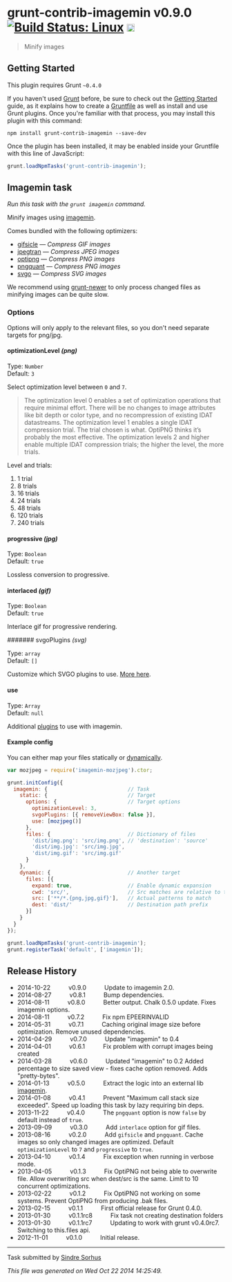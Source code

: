 # grunt-contrib-imagemin v0.9.0 [![Build Status: Linux](https://travis-ci.org/gruntjs/grunt-contrib-imagemin.png?branch=master)](https://travis-ci.org/gruntjs/grunt-contrib-imagemin) <a href="https://ci.appveyor.com/project/gruntjs/grunt-contrib-imagemin"><img src="https://ci.appveyor.com/api/projects/status/s1cpt9m3e5ihuoqj/branch/master" alt="Build Status: Windows" height="18" /></a>

> Minify images



## Getting Started
This plugin requires Grunt `~0.4.0`

If you haven't used [Grunt](http://gruntjs.com/) before, be sure to check out the [Getting Started](http://gruntjs.com/getting-started) guide, as it explains how to create a [Gruntfile](http://gruntjs.com/sample-gruntfile) as well as install and use Grunt plugins. Once you're familiar with that process, you may install this plugin with this command:

```shell
npm install grunt-contrib-imagemin --save-dev
```

Once the plugin has been installed, it may be enabled inside your Gruntfile with this line of JavaScript:

```js
grunt.loadNpmTasks('grunt-contrib-imagemin');
```




## Imagemin task
_Run this task with the `grunt imagemin` command._

Minify images using [imagemin](https://github.com/kevva/imagemin).

Comes bundled with the following optimizers:

- [gifsicle](https://github.com/kevva/imagemin-gifsicle) — *Compress GIF images*
- [jpegtran](https://github.com/kevva/imagemin-jpegtran) — *Compress JPEG images*
- [optipng](https://github.com/kevva/imagemin-optipng) — *Compress PNG images*
- [pngquant](https://github.com/kevva/imagemin-pngquant) — *Compress PNG images*
- [svgo](https://github.com/kevva/imagemin-svgo) — *Compress SVG images*

We recommend using [grunt-newer](https://github.com/tschaub/grunt-newer) to only process changed files as minifying images can be quite slow.

### Options

Options will only apply to the relevant files, so you don't need separate targets for png/jpg.


#### optimizationLevel *(png)*

Type: `Number`  
Default: `3`

Select optimization level between `0` and `7`.

> The optimization level 0 enables a set of optimization operations that require minimal effort. There will be no changes to image attributes like bit depth or color type, and no recompression of existing IDAT datastreams. The optimization level 1 enables a single IDAT compression trial. The trial chosen is what. OptiPNG thinks it’s probably the most effective. The optimization levels 2 and higher enable multiple IDAT compression trials; the higher the level, the more trials.

Level and trials:

1. 1 trial
2. 8 trials
3. 16 trials
4. 24 trials
5. 48 trials
6. 120 trials
7. 240 trials


#### progressive *(jpg)*

Type: `Boolean`  
Default: `true`

Lossless conversion to progressive.


#### interlaced *(gif)*

Type: `Boolean`  
Default: `true`

Interlace gif for progressive rendering.


####### svgoPlugins *(svg)*

Type: `array`  
Default: `[]`

Customize which SVGO plugins to use. [More here](https://github.com/sindresorhus/grunt-svgmin#available-optionsplugins).


#### use

Type: `Array`  
Default: `null`

Additional [plugins](https://npmjs.org/keyword/imageminplugin) to use with imagemin.

#### Example config

You can either map your files statically or [dynamically](http://gruntjs.com/configuring-tasks#building-the-files-object-dynamically).

```js
var mozjpeg = require('imagemin-mozjpeg').ctor;

grunt.initConfig({
  imagemin: {                          // Task
    static: {                          // Target
      options: {                       // Target options
        optimizationLevel: 3,
        svgoPlugins: [{ removeViewBox: false }],
        use: [mozjpeg()]
      },
      files: {                         // Dictionary of files
        'dist/img.png': 'src/img.png', // 'destination': 'source'
        'dist/img.jpg': 'src/img.jpg',
        'dist/img.gif': 'src/img.gif'
      }
    },
    dynamic: {                         // Another target
      files: [{
        expand: true,                  // Enable dynamic expansion
        cwd: 'src/',                   // Src matches are relative to this path
        src: ['**/*.{png,jpg,gif}'],   // Actual patterns to match
        dest: 'dist/'                  // Destination path prefix
      }]
    }
  }
});

grunt.loadNpmTasks('grunt-contrib-imagemin');
grunt.registerTask('default', ['imagemin']);
```


## Release History

 * 2014-10-22   v0.9.0   Update to imagemin 2.0.
 * 2014-08-27   v0.8.1   Bump dependencies.
 * 2014-08-11   v0.8.0   Better output. Chalk 0.5.0 update. Fixes imagemin options.
 * 2014-08-11   v0.7.2   Fix npm EPEERINVALID
 * 2014-05-31   v0.7.1   Caching original image size before optimization. Remove unused dependencies.
 * 2014-04-29   v0.7.0   Update "imagemin" to 0.4
 * 2014-04-01   v0.6.1   Fix problem with corrupt images being created
 * 2014-03-28   v0.6.0   Updated "imagemin" to 0.2 Added percentage to size saved view - fixes cache option removed. Adds "pretty-bytes".
 * 2014-01-13   v0.5.0   Extract the logic into an external lib [imagemin](https://github.com/kevva/imagemin).
 * 2014-01-08   v0.4.1   Prevent "Maximum call stack size exceeded". Speed up loading this task by lazy requiring bin deps.
 * 2013-11-22   v0.4.0   The `pngquant` option is now `false` by default instead of `true`.
 * 2013-09-09   v0.3.0   Add `interlace` option for gif files.
 * 2013-08-16   v0.2.0   Add `gifsicle` and `pngquant`. Cache images so only changed images are optimized. Default `optimizationLevel` to `7` and `progressive` to `true`.
 * 2013-04-10   v0.1.4   Fix exception when running in verbose mode.
 * 2013-04-05   v0.1.3   Fix OptiPNG not being able to overwrite file. Allow overwriting src when dest/src is the same. Limit to 10 concurrent optimizations.
 * 2013-02-22   v0.1.2   Fix OptiPNG not working on some systems. Prevent OptiPNG from producing .bak files.
 * 2013-02-15   v0.1.1   First official release for Grunt 0.4.0.
 * 2013-01-30   v0.1.1rc8   Fix task not creating destination folders
 * 2013-01-30   v0.1.1rc7   Updating to work with grunt v0.4.0rc7. Switching to this.files api.
 * 2012-11-01   v0.1.0   Initial release.

---

Task submitted by [Sindre Sorhus](http://github.com/sindresorhus)

*This file was generated on Wed Oct 22 2014 14:25:49.*
